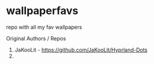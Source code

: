 # wallpaperfavs
repo with all my fav wallpapers

Original Authors / Repos
1. JaKooLit - https://github.com/JaKooLit/Hyprland-Dots 
2. 

